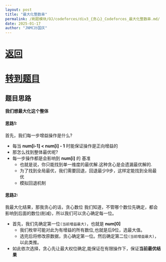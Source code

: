 ```yaml
---
layout: post
title: "最大化整数串"
permalink: /刷题模块/OJ/codeforces/div3_{贪心}_Codeforces_最大化整数串.md/
date: 2025-01-17
author: "JNMC孙国庆"
---
```


# [返回](https://aliceauto.github.io/%E5%88%B7%E9%A2%98%E6%A8%A1%E5%9D%97/OJ/)
# [转到题目](https://codeforces.com/contest/2050/problem/D)
## 题目思路
**我们想最大化这个整体**
#### 思路1:
首先，我们每一步增益操作是什么?
- 每当 **num[i-1] < num[i] - 1** 时能保证操作是正向增益的
- 那怎么找到整体最优呢?
- 每一步操作都是会影响到 **num[i]** 的 基准
    - 也就是说，你只能找到单一维度的最优解.这种贪心是会遗漏最优解的.
    - 为了找到全局最优，我们需要回退，回退最少9步，这样定能找到全局最优
    - 模拟回退机制
#### 思路2:
我最大化结果，那我贪心的话，贪心数位
我们知道，不管哪个数位先确定，都会影响到后面的数位(削减)，所以我们可以贪心确定每一位。
- 首先，我们先确定第一位`(当前增益最大)`，也就是 **num[0]**
    - 我们枚举可能对此为有增益的所有数位,也就是后9位，选最大值。
    - 选完后将修改原数据，贪心确定第一位。然后确定第二位`(当前增益最大)`，以此类推。
- 如此依次选择，贪心先让最大权位确定,能保证在有限操作下，保证**当前最优结果**